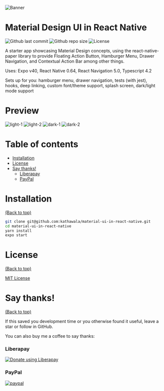 <!--- Add banner here --->
![Banner](https://storage.googleapis.com/gh-assets/material-ui-in-react-native.png)

# Material Design UI in React Native

<!-- Add buttons here -->
![Github last commit](https://img.shields.io/github/last-commit/kathawala/material-ui-in-react-native)
![Github repo size](https://img.shields.io/github/repo-size/kathawala/material-ui-in-react-native)
![License](https://img.shields.io/github/license/kathawala/material-ui-in-react-native)

<!-- Describe your project in brief -->

A starter app showcasing Material Design concepts, using the react-native-paper library to provide Floating Action Button, Hamburger Menu, Drawer Navigation, and Contextual Action Bar among other things.

Uses: Expo v40, React Native 0.64, React Navigation 5.0, Typescript 4.2

Sets up for you: hamburger menu, drawer navigation, tests (with jest), hooks, deep linking, custom font/theme support, splash screen, dark/light mode support

# Preview

<!-- Add a demo for your project -->
![light-1](https://storage.googleapis.com/gh-assets/muil1.png)
![light-2](https://storage.googleapis.com/gh-assets/muil2.png)
![dark-1](https://storage.googleapis.com/gh-assets/muid1.png)
![dark-2](https://storage.googleapis.com/gh-assets/muid2.png)

# Table of contents

- [Installation](#installation)
- [License](#license)
- [Say thanks!](#say-thanks)
    - [Liberapay](#liberapay)
    - [PayPal](#paypal)

# Installation
[(Back to top)](#table-of-contents)

```bash
git clone git@github.com:kathawala/material-ui-in-react-native.git
cd material-ui-in-react-native
yarn install
expo start
```

# License
[(Back to top)](#table-of-contents)

<!-- Adding the license to README is a good practice so that people can easily refer to it.--->

[MIT License](https://opensource.org/licenses/MIT)

# Say thanks!
[(Back to top)](#table-of-contents)

If this saved you development time or you otherwise found it useful, leave a star or follow in GitHub.

You can also buy me a coffee to say thanks:

<!-- Liberapay -->
### Liberapay
<a href="https://liberapay.com/kathawala/donate"><img alt="Donate using Liberapay" src="https://liberapay.com/assets/widgets/donate.svg"></a>

<!-- PayPal -->
### PayPal
[![paypal](https://www.paypalobjects.com/en_US/i/btn/btn_donateCC_LG.gif)](https://www.paypal.com/cgi-bin/webscr?cmd=_donations&business=LHG78XBMVTU82&item_name=open+source+software&currency_code=USD)
